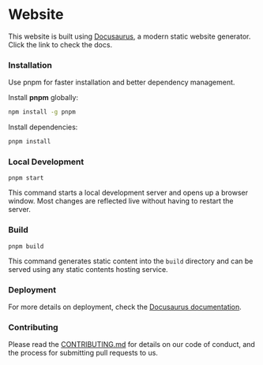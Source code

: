 # Website

This website is built using [Docusaurus](https://docusaurus.io/docs/next/), a modern static website generator.
Click the link to check the docs.

### Installation
Use pnpm for faster installation and better dependency management.

Install **pnpm** globally:
```bash
npm install -g pnpm

```

Install dependencies:

```bash
pnpm install
```

### Local Development

```
pnpm start
```

This command starts a local development server and opens up a browser window. Most changes are reflected live without having to restart the server.

### Build

```
pnpm build
```

This command generates static content into the `build` directory and can be served using any static contents hosting service.

### Deployment

For more details on deployment, check the [Docusaurus documentation](https://docusaurus.io/docs/next/deployment).

### Contributing
Please read the [CONTRIBUTING.md](./CONTRIBUTING.md) for details on our code of conduct, and the process for submitting pull requests to us.
